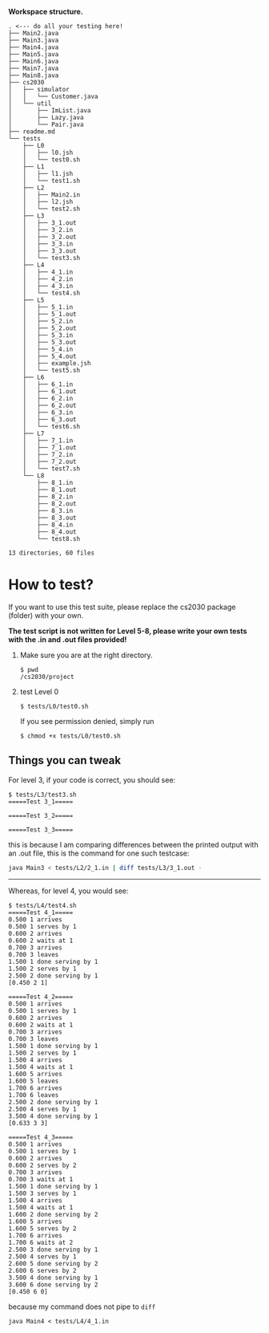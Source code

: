 **Workspace structure.**

```
. <--- do all your testing here!
├── Main2.java
├── Main3.java
├── Main4.java
├── Main5.java
├── Main6.java
├── Main7.java
├── Main8.java
├── cs2030
│   ├── simulator
│   │   └── Customer.java
│   └── util
│       ├── ImList.java
│       ├── Lazy.java
│       └── Pair.java
├── readme.md
└── tests
    ├── L0
    │   ├── l0.jsh
    │   └── test0.sh
    ├── L1
    │   ├── l1.jsh
    │   └── test1.sh
    ├── L2
    │   ├── Main2.in
    │   ├── l2.jsh
    │   └── test2.sh
    ├── L3
    │   ├── 3_1.out
    │   ├── 3_2.in
    │   ├── 3_2.out
    │   ├── 3_3.in
    │   ├── 3_3.out
    │   └── test3.sh
    ├── L4
    │   ├── 4_1.in
    │   ├── 4_2.in
    │   ├── 4_3.in
    │   └── test4.sh
    ├── L5
    │   ├── 5_1.in
    │   ├── 5_1.out
    │   ├── 5_2.in
    │   ├── 5_2.out
    │   ├── 5_3.in
    │   ├── 5_3.out
    │   ├── 5_4.in
    │   ├── 5_4.out
    │   ├── example.jsh
    │   └── test5.sh
    ├── L6
    │   ├── 6_1.in
    │   ├── 6_1.out
    │   ├── 6_2.in
    │   ├── 6_2.out
    │   ├── 6_3.in
    │   ├── 6_3.out
    │   └── test6.sh
    ├── L7
    │   ├── 7_1.in
    │   ├── 7_1.out
    │   ├── 7_2.in
    │   ├── 7_2.out
    │   └── test7.sh
    └── L8
        ├── 8_1.in
        ├── 8_1.out
        ├── 8_2.in
        ├── 8_2.out
        ├── 8_3.in
        ├── 8_3.out
        ├── 8_4.in
        ├── 8_4.out
        └── test8.sh

13 directories, 60 files
```

# How to test?

If you want to use this test suite, please replace the cs2030 package (folder) with your own.

**The test script is not written for Level 5-8, please write your own tests with the .in and .out files provided!**

1. Make sure you are at the right directory.

	```
	$ pwd
	/cs2030/project
	```

2. test Level 0

	```
	$ tests/L0/test0.sh
	```

	If you see permission denied, simply run

	```
	$ chmod +x tests/L0/test0.sh
	```

## Things you can tweak

For level 3, if your code is correct, you should see:

```
$ tests/L3/test3.sh
=====Test 3_1=====

=====Test 3_2=====

=====Test 3_3=====
```

this is because I am comparing differences between the printed output with an .out file, this is the command for one such testcase:

```bash
java Main3 < tests/L2/2_1.in | diff tests/L3/3_1.out -
```

------

Whereas, for level 4, you would see:

```
$ tests/L4/test4.sh
=====Test 4_1=====
0.500 1 arrives
0.500 1 serves by 1
0.600 2 arrives
0.600 2 waits at 1
0.700 3 arrives
0.700 3 leaves
1.500 1 done serving by 1
1.500 2 serves by 1
2.500 2 done serving by 1
[0.450 2 1]

=====Test 4_2=====
0.500 1 arrives
0.500 1 serves by 1
0.600 2 arrives
0.600 2 waits at 1
0.700 3 arrives
0.700 3 leaves
1.500 1 done serving by 1
1.500 2 serves by 1
1.500 4 arrives
1.500 4 waits at 1
1.600 5 arrives
1.600 5 leaves
1.700 6 arrives
1.700 6 leaves
2.500 2 done serving by 1
2.500 4 serves by 1
3.500 4 done serving by 1
[0.633 3 3]

=====Test 4_3=====
0.500 1 arrives
0.500 1 serves by 1
0.600 2 arrives
0.600 2 serves by 2
0.700 3 arrives
0.700 3 waits at 1
1.500 1 done serving by 1
1.500 3 serves by 1
1.500 4 arrives
1.500 4 waits at 1
1.600 2 done serving by 2
1.600 5 arrives
1.600 5 serves by 2
1.700 6 arrives
1.700 6 waits at 2
2.500 3 done serving by 1
2.500 4 serves by 1
2.600 5 done serving by 2
2.600 6 serves by 2
3.500 4 done serving by 1
3.600 6 done serving by 2
[0.450 6 0]
```

because my command does not pipe to `diff`

```
java Main4 < tests/L4/4_1.in
```

